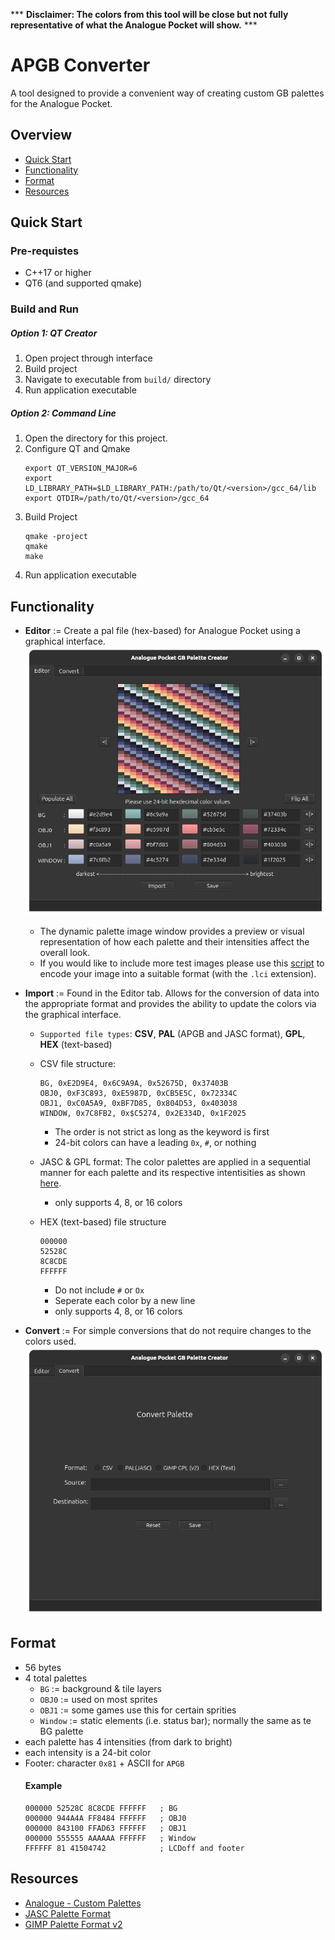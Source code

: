 *** **Disclaimer: The colors from this tool will be close but not fully representative of what the Analogue Pocket will show.** ***

# APGB Converter
A tool designed to provide a convenient way of creating custom GB palettes for the Analogue Pocket.

## Overview
- [Quick Start](#quick-start)
- [Functionality](#functionality)
- [Format](#format)
- [Resources](#resources)

## Quick Start
### Pre-requistes
- C++17 or higher
- QT6 (and supported qmake)

### Build and Run
##### Option 1: QT Creator
1. Open project through interface
2. Build project
3. Navigate to executable from `build/` directory 
4. Run application executable
##### Option 2: Command Line
1. Open the directory for this project.
2. Configure QT and Qmake
    ```
    export QT_VERSION_MAJOR=6
    export LD_LIBRARY_PATH=$LD_LIBRARY_PATH:/path/to/Qt/<version>/gcc_64/lib
    export QTDIR=/path/to/Qt/<version>/gcc_64
    ```
3. Build Project
     ```
    qmake -project 
    qmake
    make
    ```
3. Run application executable

## Functionality
- **Editor** := Create a pal file (hex-based) for Analogue Pocket using a graphical interface.
![](/graphics/visual/editor.png)
    - The dynamic palette image window provides a preview or visual representation of how each palette and their intensities affect the overall look.
    - If you would like to include more test images please use this [script](https://github.com/KofiAnnan97/quick_scripts/tree/master/Recreation/limited_color_img_format) to encode your image into a suitable format (with the `.lci` extension). 

- **Import** := Found in the Editor tab. Allows for the conversion of data into the appropriate format and provides the ability to update the colors via the graphical interface. 
    - `Supported file types`: **CSV**, **PAL** (APGB and JASC format), **GPL**, **HEX** (text-based)
    - CSV file structure:
       ```
       BG, 0xE2D9E4, 0x6C9A9A, 0x52675D, 0x37403B
       OBJ0, 0xF3C893, 0xE5987D, 0xCB5E5C, 0x72334C
       OBJ1, 0xC0A5A9, 0xBF7D85, 0x804D53, 0x403038
       WINDOW, 0x7C8FB2, 0x$C5274, 0x2E334D, 0x1F2025
       ```
       - The order is not strict as long as the keyword is first
       - 24-bit colors can have a leading `0x`, `#`, or nothing
    
    - JASC & GPL format:  The color palettes are applied in a sequential manner for each palette and its respective intentisities as shown [here](#example).
        - only supports 4, 8, or 16 colors
    - HEX (text-based) file structure
        ```
        000000 
        52528C 
        8C8CDE 
        FFFFFF
        ```
        - Do not include `#` or `Ox` 
        - Seperate each color by a new line
        - only supports 4, 8, or 16 colors

- **Convert** := For simple conversions that do not require changes to the colors used.
![](/graphics/visual/convert.png)

## Format
- 56 bytes
- 4 total palettes
    - `BG` := background & tile layers
    - `OBJ0` := used on most sprites
    - `OBJ1` := some games use this for certain sprities
    - `Window` := static elements (i.e. status bar); normally the same as te BG palette
- each palette has 4 intensities (from dark to bright)
- each intensity is a 24-bit color
- Footer: character `0x81` + ASCII for `APGB`
    #### Example
    ```
    000000 52528C 8C8CDE FFFFFF   ; BG
    000000 944A4A FF8484 FFFFFF   ; OBJ0
    000000 843100 FFAD63 FFFFFF   ; OBJ1
    000000 555555 AAAAAA FFFFFF   ; Window
    FFFFFF 81 41504742            ; LCDoff and footer
    ```

## Resources
- [Analogue - Custom Palettes](https://www.analogue.co/developer/docs/custom-palettes)
- [JASC Palette Format](https://liero.nl/lierohack/docformats/other-jasc.html)
- [GIMP Palette Format v2](https://developer.gimp.org/core/standards/gpl/)
